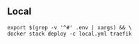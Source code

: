## Local

```shell
export $(grep -v '^#' .env | xargs) && \
docker stack deploy -c local.yml traefik
```
